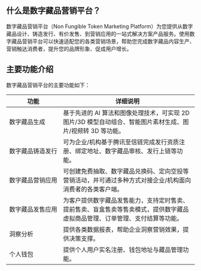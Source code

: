 ## 什么是数字藏品营销平台？

数字藏品营销平台（Non Fungible Token Marketing Platform）为您提供从数字藏品设计、铸造发行、有价发售、到营销应用的一站式解决方案产品服务。使用数字藏品营销平台可以快速适配您的各类营销场景，帮助您完成数字藏品内容生产、营销触达消费者，提升您的品牌形象、促成用户增长。



## 主要功能介绍

数字藏品营销平台的主要功能如下：



|       功能       | 详细说明                                                |
| ---------------- | ------------------------------------------------------------ |
| 数字藏品生成     | 基于先进的 AI 算法和图像处理技术，可实现 2D 图片/3D 模型自动组合、智能图片素材生成、图片/视频转 3D 等功能。 |
| <nobr>数字藏品铸造发行</nobr> | 可为企业/机构基于腾讯至信链完成发行资质注册、绑定地址、数字藏品审核、发行上链等功能。 |
| 数字藏品营销应用 | 可创建免费抽取、数字藏品兑换码、定向空投等营销活动，并可通过多种方式对接企业/机构面向消费者的各类客户端。 |
| 数字藏品发售应用 | 为客户提供数字藏品发售能力，支持定时售卖、提前售卖、盲盒售卖等售卖模式，提供数字藏品虚拟商品管理、订单管理、支付结算等功能。 |
| 洞察分析         | 提供各类数据报表，帮助企业洞察营销效果，提供决策支撑。         |
| 个人钱包         | 提供个人用户实名注册、钱包地址与藏品管理功能。                 |

